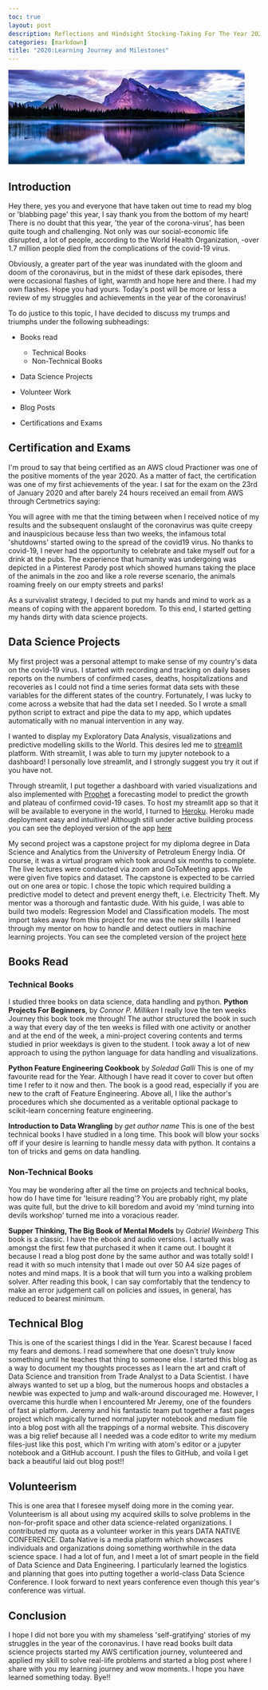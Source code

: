 ```yaml
---
toc: true
layout: post
description: Reflections and Hindsight Stocking-Taking For The Year 2020.
categories: [markdown]
title: "2020:Learning Journey and Milestones"
---
```



![](/images/reflection.jpeg)

## Introduction
Hey there, yes you and everyone that have taken out time to read my blog or 'blabbing page' this year, I say thank you from the bottom of my heart! There is no doubt that this year, 'the year of the corona-virus', has been quite tough and challenging. Not only was our social-economic life disrupted, a lot of people, according to the World Health Organization, -over 1.7 million people died from the complications of the covid-19 virus.

Obviously, a greater part of the year was inundated with the gloom and doom of the coronavirus, but in the midst of these dark episodes, there were occasional flashes of light, warmth and hope here and there. I had my own flashes. Hope you had yours. Today's post will be more or less a review of my struggles and achievements in the year of the coronavirus!

To do justice to this topic, I have decided to discuss my trumps and triumphs under the following subheadings:

- Books read
   - Technical Books
   - Non-Technical Books

- Data Science Projects
- Volunteer Work
- Blog Posts
- Certifications and Exams

## Certification and Exams

I'm proud to say that being certified as an AWS cloud Practioner was one of the positive moments of the year 2020. As a matter of fact, the certification was one of my first achievements of the year. I sat for the exam on the 23rd of January 2020 and after barely 24 hours received an email from AWS through Certmetrics saying:
>

You will agree with me that the timing between when I received notice of my results and the subsequent onslaught of the coronavirus was quite creepy and inauspicious because less than two weeks, the infamous total 'shutdowns' started owing to the spread of the covid19 virus. No thanks to covid-19, I never had the opportunity to celebrate and take myself out for a drink at the pubs. The experience that humanity was undergoing was depicted in a Pinterest Parody post which showed humans taking the place of the animals in the zoo and like a role reverse scenario, the animals roaming freely on our empty streets and parks!

As a survivalist strategy, I decided to put my hands and mind to work as a means of coping with the apparent boredom.
To this end, I started getting my hands dirty with data science projects.


## Data Science Projects
My first project was a personal attempt to make sense of my country's data on the covid-19 virus. I started with recording and tracking on daily bases reports on the numbers of confirmed cases, deaths, hospitalizations and recoveries as I could not find a time series format data sets with these variables for the different states of the country.
Fortunately, I was lucky to come across a website that had the data set I needed. So I wrote a small python script to extract and pipe the data to my app, which updates automatically with no manual intervention in any way.

I wanted to display my Exploratory Data Analysis, visualizations and predictive modelling skills to the World. This desires led me to [streamlit ]('https://www.streamlit.io/') platform. With streamlit, I was able to turn my jupyter notebook to a dashboard! I personally love streamlit, and I strongly suggest you try it out if you have not.

Through streamlit, I put together a dashboard with varied visualizations and also implemented with [Prophet]('https://pypi.org/project/prophet/') a forecasting model to predict the growth and plateau of confirmed covid-19 cases. To host my streamlit app so that it will be available to everyone in the world, I turned to [Heroku]('https://www.heroku.com/'). Heroku made deployment easy and intuitive! Although still under active building process you can see the deployed version of the app [here]('https://covid-streamlit-app.herokuapp.com/')

My second project was a capstone project for my diploma degree in Data Science and Analytics from the University of Petroleum Energy India. Of course, it was a virtual program which took around six months to complete. The live lectures were conducted via zoom and GoToMeeting apps. We were given five topics and dataset. The capstone is expected to be carried out on one area or topic. I chose the topic which required building a predictive model to detect and prevent energy theft, i.e. Electricity Theft. My mentor was a thorough and fantastic dude. With his guide, I was able to build two models: Regression Model and Classification models. The most import takes away from this project for me was the new skills I learned through my mentor on how to handle and detect outliers in machine learning projects. You can see the completed version of the project [here]('https://github.com/ajakaiye33/Energy-Theft-Prediction/tree/master')


## Books Read
### Technical Books
I studied three books on data science, data handling and python.
**Python Projects For Beginners**, by *Connor P. Milliken*
I really love the ten weeks Journey this book took me through! The author structured the book in such a way that every day of the ten weeks is filled with one activity or another and at the end of the week, a mini-project covering contents and terms studied in prior weekdays is given to the student. I took away a lot of new approach to using the python language for data handling and visualizations.

**Python Feature Engineering Cookbook** by *Soledad Galli*
This is one of my favourite read for the Year. Although I have read it cover to cover but often time I refer to it now and then. The book is a good read, especially if you are new to the craft of Feature Engineering. Above all, I like the author's procedures which she documented as a veritable optional package to scikit-learn concerning feature engineering.

**Introduction to Data Wrangling** by *get author name*
This is one of the best technical books I have studied in a long time. This book will blow your socks off if your desire is learning to handle messy data with python. It contains a ton of tricks and gems on data handling.

### Non-Technical Books
You may be wondering after all the time on projects and technical books, how do I have time for 'leisure reading'? You are probably right, my plate was quite full, but the drive to kill boredom and avoid my 'mind turning into devils workshop' turned me into a voracious reader.

**Supper Thinking, The Big Book of Mental Models** by *Gabriel Weinberg*
This book is a classic. I have the ebook and audio versions. I actually was amongst the first few that purchased it when it came out. I bought it because I read a blog post done by the same author and was totally sold! I read it with so much intensity that I made out over 50 A4 size pages of notes and mind maps. It is a book that will turn you into a walking problem solver. After reading this book, I can say comfortably that the tendency to make an error judgement call on policies and issues, in general, has reduced to bearest minimum.

## Technical Blog
This is one of the scariest things I did in the Year. Scarest because I faced my fears and demons. I read somewhere that one doesn't truly know something until he teaches that thing to someone else. I started this blog as a way to document my thoughts processes as I learn the art and craft of Data Science and transition from Trade Analyst to a Data Scientist.
I have always wanted to set up a blog, but the numerous hoops and obstacles a newbie was expected to jump and walk-around discouraged me. However, I overcame this hurdle when I encountered Mr Jeremy, one of the founders of fast ai platform. Jeremy and his fantastic team put together a fast pages project which magically turned normal jupyter notebook and medium file into a blog post with all the trappings of a normal website. This discovery was a big relief because all I needed was a code editor to write my medium files-just like this post, which I'm writing with atom's editor or a jupyter notebook and a GitHub account. I push the files to GitHub, and voila I get back a beautiful laid out blog post!!

## Volunteerism
This is one area that I foresee myself doing more in the coming year. Volunteerism is all about using my acquired skills to solve problems in the non-for-profit space and other data science-related organizations. I contributed my quota as a volunteer worker in this years DATA NATIVE CONFERENCE. Data Native is a media platform which showcases individuals and organizations doing something worthwhile in the data science space. I had a lot of fun, and I meet a lot of smart people in the field of Data Science and Data Engineering. I particularly learned the logistics and planning that goes into putting together a world-class Data Science Conference. I look forward to next years conference even though this year's conference was virtual.

## Conclusion
I hope I did not bore you with my shameless 'self-gratifying' stories of my struggles in the year of the coronavirus. I have read books built data science projects started my AWS certification journey, volunteered and applied my skill to solve real-life problems and started a blog post where I share with you my learning journey and wow moments. I hope you have learned something today.
Bye!!
